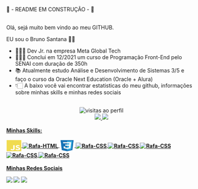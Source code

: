 🚧 - README EM CONSTRUÇÃO - 🚧 
<br>
 <br> 
 
  Olá, sejá muito bem vindo ao meu GITHUB. 
 
 EU sou o Bruno Santana 🤝🏻 

 
- 👨🏼‍💻 Dev Jr. na empresa Meta Global Tech 
- 👨🏻‍🎓 Conclui em 12/2021 um curso de Programação Front-End pelo SENAI com duração de 350h 
- 📚 Atualmente estudo Análise e Desenvolvimento de Sistemas 3/5 e faço o curso da Oracle Next Education (Oracle + Alura)
- 👇🏻 A baixo você vai encontrar estatisticas do meu github, informações sobre minhas skills e minhas redes sociais
<br>

 <div align ="center"> <img src="https://komarev.com/ghpvc/?username=BrunooSanttana&color=blue" alt="visitas ao perfil" > 
 </div>
<div align="center"> 
  <a href="https://github.com/BrunooSanttana">
  <img height="180em" src="https://github-readme-stats.vercel.app/api?username=BrunooSanttana&show_icons=true&theme=dark&include_all_commits=true&count_private=true"/>
  <img height="180em" src="https://github-readme-stats.vercel.app/api/top-langs/?username=BrunooSanttana&layout=compact&langs_count=7&theme=dark"/>
</div> <br>  
  <strong> Minhas Skills: <strong>
  <div style="display: inline_block"><br>
  <img align="center" alt="Rafa-Js" height="30" width="40" src="https://raw.githubusercontent.com/devicons/devicon/master/icons/javascript/javascript-plain.svg">
  <img align="center" alt="Rafa-HTML" height="30" width="40" src="https://cdn.jsdelivr.net/gh/devicons/devicon/icons/html5/html5-original-wordmark.svg">
  <img align="center" alt="Rafa-CSS" height="30" width="40" src="https://raw.githubusercontent.com/devicons/devicon/master/icons/css3/css3-original.svg">
  <img align="center" alt="Rafa-CSS" height="30" width="40" src="https://cdn.jsdelivr.net/gh/devicons/devicon/icons/mysql/mysql-original.svg">
  <img align="center" alt="Rafa-CSS" height="30" width="40" src="https://cdn.jsdelivr.net/gh/devicons/devicon/icons/visualstudio/visualstudio-plain.svg">
  <img align="center" alt="Rafa-CSS" height="30" width="40" src="https://cdn.jsdelivr.net/gh/devicons/devicon/icons/figma/figma-original.svg" />
  <img align="center" alt="Rafa-CSS" height="30" width="40" src="https://cdn.jsdelivr.net/gh/devicons/devicon/icons/git/git-original-wordmark.svg"/>
  <img align="center" alt="Rafa-CSS" height="30" width="40" src="https://cdn.jsdelivr.net/gh/devicons/devicon/icons/github/github-original-wordmark.svg" />
    <br>
    <br>
    <div> <strong>Minhas Redes Sociais <strong> <br> 
      
  <a href="https://www.instagram.com/brunos_santana/" target="_blank"><img src="https://img.shields.io/badge/-Instagram-%23E4405F?style=for-the-badge&logo=instagram&logoColor=white" target="_blank"></a>
  <a href = "mailto:brunoliveiraq@gmail.com"><img src="https://img.shields.io/badge/-Gmail-%23333?style=for-the-badge&logo=gmail&logoColor=white" target="_blank"></a>
  <a href="https://www.linkedin.com/in/brunoo-santtana/" target="_blank"><img src="https://img.shields.io/badge/-LinkedIn-%230077B5?style=for-the-badge&logo=linkedin&logoColor=white" target="_blank"></a> 
     </div>
     
      

